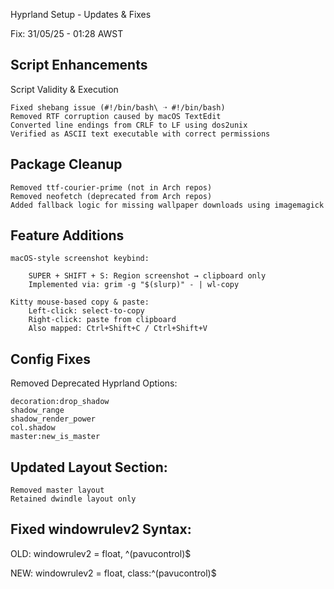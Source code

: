 Hyprland Setup - Updates & Fixes 

Fix: 31/05/25 - 01:28 AWST 

## Script Enhancements

Script Validity & Execution

    Fixed shebang issue (#!/bin/bash\ ➝ #!/bin/bash)
    Removed RTF corruption caused by macOS TextEdit
    Converted line endings from CRLF to LF using dos2unix
    Verified as ASCII text executable with correct permissions


## Package Cleanup

    Removed ttf-courier-prime (not in Arch repos)
    Removed neofetch (deprecated from Arch repos)
    Added fallback logic for missing wallpaper downloads using imagemagick

## Feature Additions

    macOS-style screenshot keybind:

        SUPER + SHIFT + S: Region screenshot → clipboard only
        Implemented via: grim -g "$(slurp)" - | wl-copy

    Kitty mouse-based copy & paste:
        Left-click: select-to-copy
        Right-click: paste from clipboard
        Also mapped: Ctrl+Shift+C / Ctrl+Shift+V

## Config Fixes
Removed Deprecated Hyprland Options:

    decoration:drop_shadow
    shadow_range
    shadow_render_power
    col.shadow
    master:new_is_master

## Updated Layout Section:

    Removed master layout
    Retained dwindle layout only

## Fixed windowrulev2 Syntax:

OLD:
windowrulev2 = float, ^(pavucontrol)$

NEW:
windowrulev2 = float, class:^(pavucontrol)$
